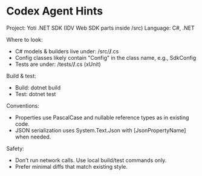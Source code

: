 # Codex Agent Hints

Project: Yoti .NET SDK (IDV Web SDK parts inside /src)
Language: C#, .NET

Where to look:
- C# models & builders live under: /src/**/**.cs
- Config classes likely contain "Config" in the class name, e.g., SdkConfig
- Tests are under: /tests/**/**.cs (xUnit)

Build & test:
- Build: dotnet build
- Test:  dotnet test

Conventions:
- Properties use PascalCase and nullable reference types as in existing code.
- JSON serialization uses System.Text.Json with [JsonPropertyName] when needed.

Safety:
- Don’t run network calls. Use local build/test commands only.
- Prefer minimal diffs that match existing style.

